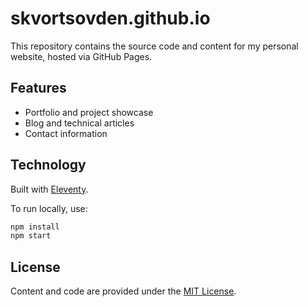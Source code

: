 # skvortsovden.github.io

This repository contains the source code and content for my personal website, hosted via GitHub Pages.

## Features

- Portfolio and project showcase
- Blog and technical articles
- Contact information

## Technology

Built with [Eleventy](https://www.11ty.dev/).  

To run locally, use:

```bash
npm install
npm start
```

## License

Content and code are provided under the [MIT License](LICENSE).